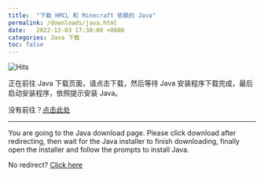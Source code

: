 ```yaml
---
title:  "下载 HMCL 和 Minecraft 依赖的 Java"
permalink: /downloads/java.html
date:   2022-12-03 17:30:00 +0800
categories: Java 下载
toc: false
---
```


![Hits](https://hits.zkitefly.eu.org/?tag=https%3A%2F%2Fdocs.hmcl.net%2Fdownloads%2Fjava.html)

正在前往 Java 下载页面，请点击下载，然后等待 Java 安装程序下载完成，最后启动安装程序，依照提示安装 Java。

没有前往？[点击此处](https://www.java.com/zh-CN/download)

---

You are going to the Java download page. Please click download after redirecting, then wait for the Java installer to finish downloading, finally open the installer and follow the prompts to install Java.

No redirect? [Click here](https://www.java.com/download)


<script>
    setTimeout(function() {
        window.location.href = "https://www.java.com/download";
    }, 5000); // 等待 5 秒.
</script>


